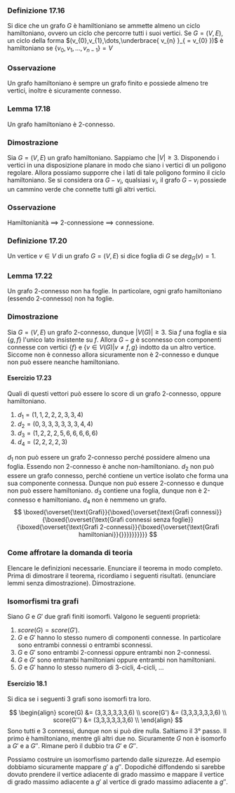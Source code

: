 ### Definizione 17.16
Si dice che un grafo $G$ è hamiltioniano se ammette almeno un ciclo hamiltoniano, ovvero un ciclo che percorre tutti i suoi vertici.
Se $G=(V, E)$, un ciclo della forma $(v_{0},v_{1},\dots,\underbrace{ v_{n} }_{ = v_{0} })$ è hamiltoniano se $\{ v_{0},v_{1},\dots,v_{n-1} \} = V$
### Osservazione
Un grafo hamiltoniano è sempre un grafo finito e possiede almeno tre vertici, inoltre è sicuramente connesso.

### Lemma 17.18 
Un grafo hamiltoniano è 2-connesso.
### Dimostrazione
Sia $G= (V,E)$ un grafo hamiltoniano. Sappiamo che $|V|\geq 3$. Disponendo i vertici in una disposizione planare in modo che siano
i vertici di un poligono regolare. Allora possiamo supporre che i lati di tale poligono formino il ciclo hamiltoniano. Se si considera ora $G - v_{i}$, qualsiasi $v_{i}$, il grafo $G-v_{i}$ possiede un cammino verde che connette tutti gli altri vertici.

### Osservazione
Hamiltonianità $\implies$ 2-connessione $\implies$ connessione.

### Definizione 17.20
Un vertice $v \in V$ di un grafo $G=(V,E)$ si dice foglia di $G$ se $deg_{G}(v) = 1$.

### Lemma 17.22
Un grafo 2-connesso non ha foglie. In particolare, ogni grafo hamiltoniano (essendo 2-connesso) non ha foglie.
### Dimostrazione
Sia $G=(V,E)$ un grafo 2-connesso, dunque $|V(G)| \geq 3$.
Sia $f$ una foglia e sia $\{ g, f \}$ l'unico lato insistente su $f$. Allora $G-g$ è sconnesso con componenti connesse con vertici $\{ f \}$ e $\{v \in V(G) | v \neq f, g \}$ indotto da un altro vertice.
Siccome non è connesso allora sicuramente non è 2-connesso e dunque non può essere neanche hamiltoniano.

#### Esercizio 17.23
Quali di questi vettori può essere lo score di un grafo 2-connesso, oppure hamiltoniano.
1. $d_{1} = (1,1,2,2,2,3,3,4)$
2. $d_{2} = (0,3,3,3,3,3,3,4,4)$ 
3. $d_{3} = (1,2,2,2,5,6,6,6,6,6)$
4. $d_{4} = (2,2,2,2,3)$

$d_{1}$ non può essere un grafo 2-connesso perché possidere almeno una foglia. Essendo non 2-connesso è anche non-hamiltoniano.
$d_{2}$ non può essere un grafo connesso, perché contiene un vertice isolato che forma una sua componente connessa. Dunque non può essere 2-connesso e dunque non può essere hamiltoniano.
$d_{3}$ contiene una foglia, dunque non è 2-connesso e hamiltoniano.
$d_{4}$ non è nemmeno un grafo.
$$
\boxed{\overset{\text{Grafi}}{\boxed{\overset{\text{Grafi connessi}}{\boxed{\overset{\text{Grafi connessi senza foglie}}{\boxed{\overset{\text{Grafi 2-connessi}}{\boxed{\overset{\text{Grafi hamiltoniani}}{}}}}}}}}}}
$$
### Come affrotare la domanda di teoria
Elencare le definizioni necessarie.
Enunciare il teorema in modo completo.
Prima di dimostrare il teorema, ricordiamo i seguenti risultati. (enunciare lemmi senza dimostrazione).
Dimostrazione.

### Isomorfismi tra grafi
Siano $G$ e $G'$ due grafi finiti isomorfi. Valgono le seguenti proprietà:
1. $score(G) = score(G')$.
2. $G$ e $G'$ hanno lo stesso numero di componenti connesse. In particolare sono entrambi connessi o entrambi sconnessi.
3. $G$ e $G'$ sono entrambi 2-connessi oppure entrambi non 2-connessi.
4. $G$ e $G'$ sono entrambi hamiltoniani oppure entrambi non hamiltoniani.
5. $G$ e $G'$ hanno lo stesso numero di 3-cicli, 4-cicli, ...

#### Esercizio 18.1
Si dica se i seguenti 3 grafi sono isomorfi tra loro.

$$
\begin{align}
score(G) &= (3,3,3,3,3,3,6) \\
score(G') &= (3,3,3,3,3,3,6) \\
score(G'') &= (3,3,3,3,3,3,6) \\
\end{align}
$$
Sono tutti e 3 connessi, dunque non si può dire nulla.
Saltiamo il 3° passo.
Il primo è hamiltoniano, mentre gli altri due no. Sicuramente $G$ non è isomorfo a $G'$ e a $G''$.
Rimane però il dubbio tra $G'$ e $G''$.

Possiamo costruire un isomorfismo partendo dalle sizurezze. Ad esempio dobbiamo sicuramente mappare $g'$ a $g''$. Dopodiché diffondendo si sarebbe dovuto prendere il vertice adiacente di grado massimo e mappare il vertice di grado massimo adiacente a $g'$ al vertice di grado massimo adiacente a $g''$.